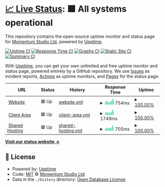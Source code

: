 # [📈 Live Status](https://momentumstudioltd.github.io/status): <!--live status--> **🟩 All systems operational**

This repository contains the open-source uptime monitor and status page for [Momentum Studio Ltd](https://momentum.studio), powered by [Upptime](https://github.com/upptime/upptime).

[![Uptime CI](https://github.com/momentumstudioltd/status/workflows/Uptime%20CI/badge.svg)](https://github.com/upptime/upptime/actions?query=workflow%3A%22Uptime+CI%22)
[![Response Time CI](https://github.com/momentumstudioltd/status/workflows/Response%20Time%20CI/badge.svg)](https://github.com/upptime/upptime/actions?query=workflow%3A%22Response+Time+CI%22)
[![Graphs CI](https://github.com/momentumstudioltd/status/workflows/Graphs%20CI/badge.svg)](https://github.com/upptime/upptime/actions?query=workflow%3A%22Graphs+CI%22)
[![Static Site CI](https://github.com/momentumstudioltd/status/workflows/Static%20Site%20CI/badge.svg)](https://github.com/upptime/upptime/actions?query=workflow%3A%22Static+Site+CI%22)
[![Summary CI](https://github.com/momentumstudioltd/status/workflows/Summary%20CI/badge.svg)](https://github.com/upptime/upptime/actions?query=workflow%3A%22Summary+CI%22)

With [Upptime](https://upptime.js.org), you can get your own unlimited and free uptime monitor and status page, powered entirely by a GitHub repository. We use [Issues](https://github.com/momentumstudioltd/status/issues) as incident reports, [Actions](https://github.com/momentumstudioltd/status/actions) as uptime monitors, and [Pages](https://momentumstudioltd.github.io/status) for the status page.

<!--start: status pages-->
<!-- This summary is generated by Upptime (https://github.com/upptime/upptime) -->
<!-- Do not edit this manually, your changes will be overwritten -->
<!-- prettier-ignore -->
| URL | Status | History | Response Time | Uptime |
| --- | ------ | ------- | ------------- | ------ |
| <img alt="" src="https://favicons.githubusercontent.com/momentum.studio" height="13"> [Website](https://momentum.studio) | 🟩 Up | [website.yml](https://github.com/momentumstudioltd/status/commits/HEAD/history/website.yml) | <details><summary><img alt="Response time graph" src="./graphs/website/response-time-week.png" height="20"> 754ms</summary><br><a href="https://momentumstudioltd.github.io/status/history/website"><img alt="Response time 815" src="https://img.shields.io/endpoint?url=https%3A%2F%2Fraw.githubusercontent.com%2Fmomentumstudioltd%2Fstatus%2FHEAD%2Fapi%2Fwebsite%2Fresponse-time.json"></a><br><a href="https://momentumstudioltd.github.io/status/history/website"><img alt="24-hour response time 863" src="https://img.shields.io/endpoint?url=https%3A%2F%2Fraw.githubusercontent.com%2Fmomentumstudioltd%2Fstatus%2FHEAD%2Fapi%2Fwebsite%2Fresponse-time-day.json"></a><br><a href="https://momentumstudioltd.github.io/status/history/website"><img alt="7-day response time 754" src="https://img.shields.io/endpoint?url=https%3A%2F%2Fraw.githubusercontent.com%2Fmomentumstudioltd%2Fstatus%2FHEAD%2Fapi%2Fwebsite%2Fresponse-time-week.json"></a><br><a href="https://momentumstudioltd.github.io/status/history/website"><img alt="30-day response time 815" src="https://img.shields.io/endpoint?url=https%3A%2F%2Fraw.githubusercontent.com%2Fmomentumstudioltd%2Fstatus%2FHEAD%2Fapi%2Fwebsite%2Fresponse-time-month.json"></a><br><a href="https://momentumstudioltd.github.io/status/history/website"><img alt="1-year response time 815" src="https://img.shields.io/endpoint?url=https%3A%2F%2Fraw.githubusercontent.com%2Fmomentumstudioltd%2Fstatus%2FHEAD%2Fapi%2Fwebsite%2Fresponse-time-year.json"></a></details> | <details><summary><a href="https://momentumstudioltd.github.io/status/history/website">100.00%</a></summary><a href="https://momentumstudioltd.github.io/status/history/website"><img alt="All-time uptime 100.00%" src="https://img.shields.io/endpoint?url=https%3A%2F%2Fraw.githubusercontent.com%2Fmomentumstudioltd%2Fstatus%2FHEAD%2Fapi%2Fwebsite%2Fuptime.json"></a><br><a href="https://momentumstudioltd.github.io/status/history/website"><img alt="24-hour uptime 100.00%" src="https://img.shields.io/endpoint?url=https%3A%2F%2Fraw.githubusercontent.com%2Fmomentumstudioltd%2Fstatus%2FHEAD%2Fapi%2Fwebsite%2Fuptime-day.json"></a><br><a href="https://momentumstudioltd.github.io/status/history/website"><img alt="7-day uptime 100.00%" src="https://img.shields.io/endpoint?url=https%3A%2F%2Fraw.githubusercontent.com%2Fmomentumstudioltd%2Fstatus%2FHEAD%2Fapi%2Fwebsite%2Fuptime-week.json"></a><br><a href="https://momentumstudioltd.github.io/status/history/website"><img alt="30-day uptime 100.00%" src="https://img.shields.io/endpoint?url=https%3A%2F%2Fraw.githubusercontent.com%2Fmomentumstudioltd%2Fstatus%2FHEAD%2Fapi%2Fwebsite%2Fuptime-month.json"></a><br><a href="https://momentumstudioltd.github.io/status/history/website"><img alt="1-year uptime 100.00%" src="https://img.shields.io/endpoint?url=https%3A%2F%2Fraw.githubusercontent.com%2Fmomentumstudioltd%2Fstatus%2FHEAD%2Fapi%2Fwebsite%2Fuptime-year.json"></a></details>
| <img alt="" src="https://favicons.githubusercontent.com/clients.momentum.studio" height="13"> [Client Area](https://clients.momentum.studio) | 🟩 Up | [client-area.yml](https://github.com/momentumstudioltd/status/commits/HEAD/history/client-area.yml) | <details><summary><img alt="Response time graph" src="./graphs/client-area/response-time-week.png" height="20"> 1749ms</summary><br><a href="https://momentumstudioltd.github.io/status/history/client-area"><img alt="Response time 1737" src="https://img.shields.io/endpoint?url=https%3A%2F%2Fraw.githubusercontent.com%2Fmomentumstudioltd%2Fstatus%2FHEAD%2Fapi%2Fclient-area%2Fresponse-time.json"></a><br><a href="https://momentumstudioltd.github.io/status/history/client-area"><img alt="24-hour response time 2003" src="https://img.shields.io/endpoint?url=https%3A%2F%2Fraw.githubusercontent.com%2Fmomentumstudioltd%2Fstatus%2FHEAD%2Fapi%2Fclient-area%2Fresponse-time-day.json"></a><br><a href="https://momentumstudioltd.github.io/status/history/client-area"><img alt="7-day response time 1749" src="https://img.shields.io/endpoint?url=https%3A%2F%2Fraw.githubusercontent.com%2Fmomentumstudioltd%2Fstatus%2FHEAD%2Fapi%2Fclient-area%2Fresponse-time-week.json"></a><br><a href="https://momentumstudioltd.github.io/status/history/client-area"><img alt="30-day response time 1737" src="https://img.shields.io/endpoint?url=https%3A%2F%2Fraw.githubusercontent.com%2Fmomentumstudioltd%2Fstatus%2FHEAD%2Fapi%2Fclient-area%2Fresponse-time-month.json"></a><br><a href="https://momentumstudioltd.github.io/status/history/client-area"><img alt="1-year response time 1737" src="https://img.shields.io/endpoint?url=https%3A%2F%2Fraw.githubusercontent.com%2Fmomentumstudioltd%2Fstatus%2FHEAD%2Fapi%2Fclient-area%2Fresponse-time-year.json"></a></details> | <details><summary><a href="https://momentumstudioltd.github.io/status/history/client-area">100.00%</a></summary><a href="https://momentumstudioltd.github.io/status/history/client-area"><img alt="All-time uptime 100.00%" src="https://img.shields.io/endpoint?url=https%3A%2F%2Fraw.githubusercontent.com%2Fmomentumstudioltd%2Fstatus%2FHEAD%2Fapi%2Fclient-area%2Fuptime.json"></a><br><a href="https://momentumstudioltd.github.io/status/history/client-area"><img alt="24-hour uptime 100.00%" src="https://img.shields.io/endpoint?url=https%3A%2F%2Fraw.githubusercontent.com%2Fmomentumstudioltd%2Fstatus%2FHEAD%2Fapi%2Fclient-area%2Fuptime-day.json"></a><br><a href="https://momentumstudioltd.github.io/status/history/client-area"><img alt="7-day uptime 100.00%" src="https://img.shields.io/endpoint?url=https%3A%2F%2Fraw.githubusercontent.com%2Fmomentumstudioltd%2Fstatus%2FHEAD%2Fapi%2Fclient-area%2Fuptime-week.json"></a><br><a href="https://momentumstudioltd.github.io/status/history/client-area"><img alt="30-day uptime 100.00%" src="https://img.shields.io/endpoint?url=https%3A%2F%2Fraw.githubusercontent.com%2Fmomentumstudioltd%2Fstatus%2FHEAD%2Fapi%2Fclient-area%2Fuptime-month.json"></a><br><a href="https://momentumstudioltd.github.io/status/history/client-area"><img alt="1-year uptime 100.00%" src="https://img.shields.io/endpoint?url=https%3A%2F%2Fraw.githubusercontent.com%2Fmomentumstudioltd%2Fstatus%2FHEAD%2Fapi%2Fclient-area%2Fuptime-year.json"></a></details>
| <img alt="" src="https://favicons.githubusercontent.com/cpanel.momentum.studio" height="13"> [Shared Hosting](https://cpanel.momentum.studio) | 🟩 Up | [shared-hosting.yml](https://github.com/momentumstudioltd/status/commits/HEAD/history/shared-hosting.yml) | <details><summary><img alt="Response time graph" src="./graphs/shared-hosting/response-time-week.png" height="20"> 705ms</summary><br><a href="https://momentumstudioltd.github.io/status/history/shared-hosting"><img alt="Response time 744" src="https://img.shields.io/endpoint?url=https%3A%2F%2Fraw.githubusercontent.com%2Fmomentumstudioltd%2Fstatus%2FHEAD%2Fapi%2Fshared-hosting%2Fresponse-time.json"></a><br><a href="https://momentumstudioltd.github.io/status/history/shared-hosting"><img alt="24-hour response time 864" src="https://img.shields.io/endpoint?url=https%3A%2F%2Fraw.githubusercontent.com%2Fmomentumstudioltd%2Fstatus%2FHEAD%2Fapi%2Fshared-hosting%2Fresponse-time-day.json"></a><br><a href="https://momentumstudioltd.github.io/status/history/shared-hosting"><img alt="7-day response time 705" src="https://img.shields.io/endpoint?url=https%3A%2F%2Fraw.githubusercontent.com%2Fmomentumstudioltd%2Fstatus%2FHEAD%2Fapi%2Fshared-hosting%2Fresponse-time-week.json"></a><br><a href="https://momentumstudioltd.github.io/status/history/shared-hosting"><img alt="30-day response time 744" src="https://img.shields.io/endpoint?url=https%3A%2F%2Fraw.githubusercontent.com%2Fmomentumstudioltd%2Fstatus%2FHEAD%2Fapi%2Fshared-hosting%2Fresponse-time-month.json"></a><br><a href="https://momentumstudioltd.github.io/status/history/shared-hosting"><img alt="1-year response time 744" src="https://img.shields.io/endpoint?url=https%3A%2F%2Fraw.githubusercontent.com%2Fmomentumstudioltd%2Fstatus%2FHEAD%2Fapi%2Fshared-hosting%2Fresponse-time-year.json"></a></details> | <details><summary><a href="https://momentumstudioltd.github.io/status/history/shared-hosting">100.00%</a></summary><a href="https://momentumstudioltd.github.io/status/history/shared-hosting"><img alt="All-time uptime 100.00%" src="https://img.shields.io/endpoint?url=https%3A%2F%2Fraw.githubusercontent.com%2Fmomentumstudioltd%2Fstatus%2FHEAD%2Fapi%2Fshared-hosting%2Fuptime.json"></a><br><a href="https://momentumstudioltd.github.io/status/history/shared-hosting"><img alt="24-hour uptime 100.00%" src="https://img.shields.io/endpoint?url=https%3A%2F%2Fraw.githubusercontent.com%2Fmomentumstudioltd%2Fstatus%2FHEAD%2Fapi%2Fshared-hosting%2Fuptime-day.json"></a><br><a href="https://momentumstudioltd.github.io/status/history/shared-hosting"><img alt="7-day uptime 100.00%" src="https://img.shields.io/endpoint?url=https%3A%2F%2Fraw.githubusercontent.com%2Fmomentumstudioltd%2Fstatus%2FHEAD%2Fapi%2Fshared-hosting%2Fuptime-week.json"></a><br><a href="https://momentumstudioltd.github.io/status/history/shared-hosting"><img alt="30-day uptime 100.00%" src="https://img.shields.io/endpoint?url=https%3A%2F%2Fraw.githubusercontent.com%2Fmomentumstudioltd%2Fstatus%2FHEAD%2Fapi%2Fshared-hosting%2Fuptime-month.json"></a><br><a href="https://momentumstudioltd.github.io/status/history/shared-hosting"><img alt="1-year uptime 100.00%" src="https://img.shields.io/endpoint?url=https%3A%2F%2Fraw.githubusercontent.com%2Fmomentumstudioltd%2Fstatus%2FHEAD%2Fapi%2Fshared-hosting%2Fuptime-year.json"></a></details>

<!--end: status pages-->

[**Visit our status website →**](https://momentumstudioltd.github.io/status)

## 📄 License

- Powered by: [Upptime](https://github.com/upptime/upptime)
- Code: [MIT](./LICENSE) © [Momentum Studio Ltd](https://momentum.studio)
- Data in the `./history` directory: [Open Database License](https://opendatacommons.org/licenses/odbl/1-0/)
